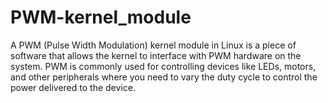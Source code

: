 # PWM-kernel_module
A PWM (Pulse Width Modulation) kernel module in Linux is a piece of software that allows the kernel to interface with PWM hardware on the system. PWM is commonly used for controlling devices like LEDs, motors, and other peripherals where you need to vary the duty cycle to control the power delivered to the device. 
